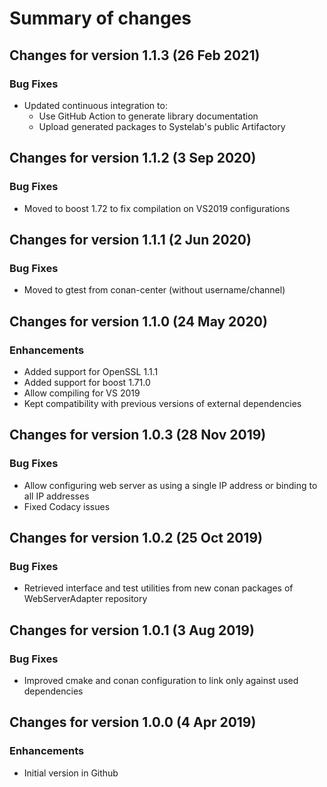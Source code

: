 # Summary of changes

## Changes for version 1.1.3 (26 Feb 2021)

### Bug Fixes

- Updated continuous integration to:
  - Use GitHub Action to generate library documentation
  - Upload generated packages to Systelab's public Artifactory


## Changes for version 1.1.2 (3 Sep 2020)

### Bug Fixes

- Moved to boost 1.72 to fix compilation on VS2019 configurations


## Changes for version 1.1.1 (2 Jun 2020)

### Bug Fixes

- Moved to gtest from conan-center (without username/channel)


## Changes for version 1.1.0 (24 May 2020)

### Enhancements

- Added support for OpenSSL 1.1.1
- Added support for boost 1.71.0
- Allow compiling for VS 2019
- Kept compatibility with previous versions of external dependencies


## Changes for version 1.0.3 (28 Nov 2019)

### Bug Fixes

- Allow configuring web server as using a single IP address or binding to all IP addresses
- Fixed Codacy issues


## Changes for version 1.0.2 (25 Oct 2019)

### Bug Fixes

- Retrieved interface and test utilities from new conan packages of WebServerAdapter repository


## Changes for version 1.0.1 (3 Aug 2019)

### Bug Fixes

- Improved cmake and conan configuration to link only against used dependencies


## Changes for version 1.0.0 (4 Apr 2019)

### Enhancements

- Initial version in Github
